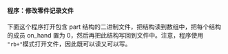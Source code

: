 #### 程序：修改零件记录文件

下面这个程序打开包含 part 结构的二进制文件，把结构读到数组中，把每个结构的成员 on_hand 置为 0，然后再把此结构写回到文件中。注意，程序使用 `"rb+"`模式打开文件，因此既可以读又可以写。